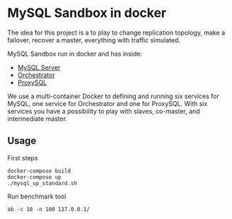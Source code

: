 # MySQL Sandbox in docker

The idea for this project is a to play to change replication topology, make a
failover, recover a master, everything with traffic simulated.

MySQL Sandbox run in docker and has inside:

- [MySQL Server](https://github.com/mysql/mysql-server)
- [Orchestrator](https://github.com/github/orchestrator/)
- [ProxySQL](https://github.com/sysown/proxysql)

We use a multi-container Docker to defining and running six services for MySQL,
one service for Orchestrator and one for ProxySQL. With six services you have a
possibility to play with slaves, co-master, and intermediate master.

## Usage

First steps

```
docker-compose build
docker-compose up
./mysql_up_standard.sh
```

Run benchmark tool

```
ab -c 10 -n 100 127.0.0.1/
```

